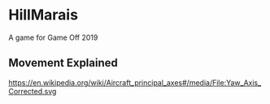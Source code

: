 # HillMarais
A game for Game Off 2019

## Movement Explained
https://en.wikipedia.org/wiki/Aircraft_principal_axes#/media/File:Yaw_Axis_Corrected.svg


